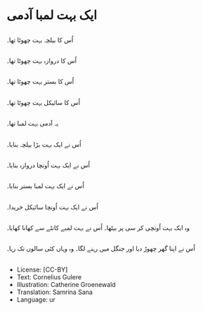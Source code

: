 # ایک بہت لمبا آدمی

##
اُس کا بیلچہ بہت چھوٹا تھا۔

##
اُس کا دروازہ بہت چھوٹا تھا۔

##
اُس کا بستر بہت چھوٹا تھا۔

##
اُس کا سائیکل بہت چھوٹا تھا۔

##
یہ آدمی بہت لمبا تھا۔

##
اُس نے ایک بہت بڑا بیلچہ بنایا۔

##
اُس نے ایک بہت اُونچا دروازہ بنایا۔

##
اُس نے ایک بہت لمبا بستر بنایا۔

##
اُس نے ایک بہت اُونچا سائیکل خریدا۔

##
وہ ایک بہت اُونچی کر سی پر بیٹھا۔ اُس نے بہت لمبے کانٹے سے کھانا کھایا۔

##
اُس نے اپنا گھر چھوڑ دیا اور جنگل میں رہنے لگا۔ وہ وہاں کئی سالوں تک رہا۔

##
* License: [CC-BY]
* Text: Cornelius Gulere
* Illustration: Catherine Groenewald
* Translation: Samrina Sana
* Language: ur
